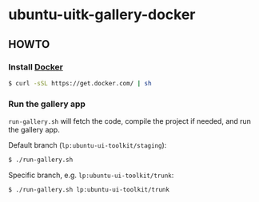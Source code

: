 # ubuntu-uitk-gallery-docker

## HOWTO

### Install [Docker](http://docker.com)

```sh
$ curl -sSL https://get.docker.com/ | sh
```

### Run the gallery app

`run-gallery.sh` will fetch the code, compile the project if needed, and run the gallery app.

Default branch (`lp:ubuntu-ui-toolkit/staging`):

```sh
$ ./run-gallery.sh
```

Specific branch, e.g. `lp:ubuntu-ui-toolkit/trunk`:

```sh
$ ./run-gallery.sh lp:ubuntu-ui-toolkit/trunk
```
